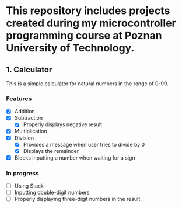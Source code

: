 # This repository includes projects created during my microcontroller programming course at Poznan University of Technology.
## 1. Calculator 
This is a simple calculator for natural numbers in the range of 0-99.
### Features
- [x] Addition
- [x] Subtraction
  - [x] Properly displays negative result 
- [x] Multiplication
- [x] Division
  - [x] Provides a message when user tries to divide by 0
  - [x] Displays the remainder
- [x] Blocks inputting a number when waiting for a sign
### In progress
- [ ] Using Stack
- [ ] Inputting double-digit numbers
- [ ] Properly displaying three-digit numbers in the result   
